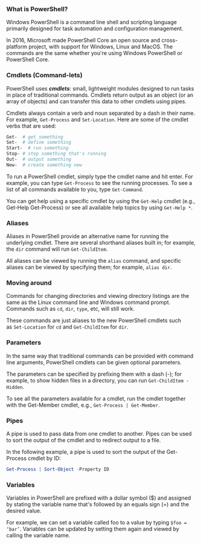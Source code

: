 ### What is PowerShell?
Windows PowerShell is a command line shell and scripting language primarily designed for task automation and configuration management. 

In 2016, Microsoft made PowerShell Core an open source and cross-platform project, with support for Windows, Linux and MacOS. The commands are the same whether you're using Windows PowerShell or PowerShell Core.

### Cmdlets (Command-lets)
PowerShell uses ***cmdlets***: small, lightweight modules designed to run tasks in place of traditional commands. Cmdlets return output as an object (or an array of objects) and can transfer this data to other cmdlets using pipes.

Cmdlets always contain a verb and noun separated by a dash in their name. For example, `Get-Process` and `Set-Location`. Here are some of the cmdlet verbs that are used:
```powershell
Get-  # get something
Set-  # define something
Start-  # run something
Stop- # stop something that's running
Out-  # output something
New-  # create something new
```

To run a PowerShell cmdlet, simply type the cmdlet name and hit enter. For example, you can type `Get-Process` to see the running processes. To see a list of all commands available to you, type `Get-Command`.

You can get help using a specific cmdlet by using the `Get-Help` cmdlet (e.g., Get-Help Get-Process) or see all available help topics by using `Get-Help *`.

### Aliases
Aliases in PowerShell provide an alternative name for running the underlying cmdlet. There are several shorthand aliases built in; for example, the `dir` command will run `Get-ChildItem`.

All aliases can be viewed by running the `alias` command, and specific aliases can be viewed by specifying them; for example, `alias dir`.

### Moving around
Commands for changing directories and viewing directory listings are the same as the Linux command line and Windows command prompt. Commands such as `cd`, `dir`, `type`, etc, will still work.

These commands are just aliases to the new PowerShell cmdlets such as `Set-Location` for `cd` and `Get-ChildItem` for `dir`.

### Parameters
In the same way that traditional commands can be provided with command line arguments, PowerShell cmdlets can be given optional parameters.

The parameters can be specified by prefixing them with a dash (-); for example, to show hidden files in a directory, you can run `Get-ChildItem -Hidden`.

To see all the parameters available for a cmdlet, run the cmdlet together with the Get-Member cmdlet, e.g., `Get-Process | Get-Member`.

### Pipes
A pipe is used to pass data from one cmdlet to another. Pipes can be used to sort the output of the cmdlet and to redirect output to a file. 

In the following example, a pipe is used to sort the output of the Get-Process cmdlet by ID:
```powershell
Get-Process | Sort-Object -Property ID
```

### Variables
Variables in PowerShell are prefixed with a dollar symbol ($) and assigned by stating the variable name that's followed by an equals sign (=) and the desired value.

For example, we can set a variable called foo to a value by typing `$foo = ‘bar’`. Variables can be updated by setting them again and viewed by calling the variable name.